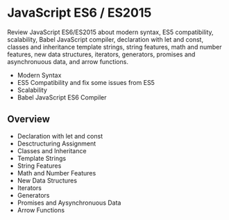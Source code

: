 # JavaScript ES6 / ES2015
Review JavaScript ES6/ES2015 about modern syntax, ES5 compatibility, scalability, Babel JavaScript compiler, declaration with let and const, classes and inheritance template strings, string features, math and number features, new data structures, iterators, generators, promises and asynchronuous data, and arrow functions.

* Modern Syntax
* ES5 Compatibility and fix some issues from ES5
* Scalability
* Babel JavaScript ES6 Compiler

## Overview
* Declaration with let and const
* Desctructuring Assignment
* Classes and Inheritance
* Template Strings
* String Features
* Math and Number Features
* New Data Structures
* Iterators
* Generators
* Promises and Aysynchronuous Data
* Arrow Functions